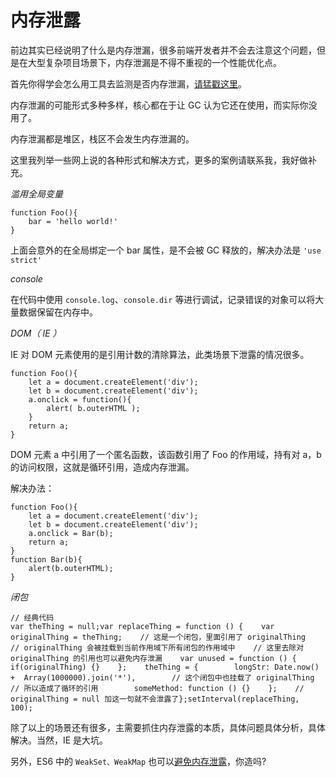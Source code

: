 # 内存泄露

前边其实已经说明了什么是内存泄漏，很多前端开发者并不会去注意这个问题，但是在大型复杂项目场景下，内存泄漏是不得不重视的一个性能优化点。

首先你得学会怎么用工具去监测是否内存泄漏，[请猛戳这里](https://developers.google.com/web/tools/chrome-devtools/memory-problems/?hl=zh-cn)。

内存泄漏的可能形式多种多样，核心都在于让 GC 认为它还在使用，而实际你没用了。

内存泄漏都是堆区，栈区不会发生内存泄漏的。

这里我列举一些网上说的各种形式和解决方式，更多的案例请联系我，我好做补充。

_滥用全局变量_

```text
function Foo(){
    bar = 'hello world!'
}
```

上面会意外的在全局绑定一个 bar 属性，是不会被 GC 释放的，解决办法是 `'use strict'`

 _console_

在代码中使用 `console.log`、`console.dir` 等进行调试，记录错误的对象可以将大量数据保留在内存中。

_DOM（ IE ）_

IE 对 DOM 元素使用的是引用计数的清除算法，此类场景下泄露的情况很多。

```text
function Foo(){
    let a = document.createElement('div');
    let b = document.createElement('div');
    a.onclick = function(){
        alert( b.outerHTML );
    }
    return a;
}
```

DOM 元素 a 中引用了一个匿名函数，该函数引用了 Foo 的作用域，持有对 a，b 的访问权限，这就是循环引用，造成内存泄漏。

解决办法：

```text
function Foo(){
    let a = document.createElement('div');
    let b = document.createElement('div');
    a.onclick = Bar(b);
    return a;
}
function Bar(b){
    alert(b.outerHTML);
}
```

_闭包_

```text
// 经典代码
var theThing = null;var replaceThing = function () {    var originalThing = theThing;    // 这是一个闭包，里面引用了 originalThing    // originalThing 会被挂载到当前作用域下所有闭包的作用域中    // 这里去除对 originalThing 的引用也可以避免内存泄漏    var unused = function () {        if(originalThing) {}    };    theThing = {        longStr: Date.now() +  Array(1000000).join('*'),        // 这个闭包中也挂载了 originalThing        // 所以造成了循环的引用        someMethod: function () {}    };    // originalThing = null 加这一句就不会泄露了};setInterval(replaceThing, 100);
```

除了以上的场景还有很多，主需要抓住内存泄露的本质，具体问题具体分析，具体解决。当然，IE 是大坑。

另外，ES6 中的 `WeakSet、WeakMap` 也可以[避免内存泄露](http://es6.ruanyifeng.com/#docs/set-map)，你造吗?

